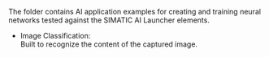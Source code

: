 <!--- Copyright 2020 Siemens AG -->
<!--- SPDX-License-Identifier: MIT -->

The folder contains AI application examples for creating and training neural networks tested against the SIMATIC AI Launcher elements.

- Image Classification:  
Built to recognize the content of the captured image.
